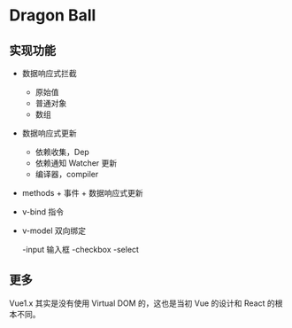 # Dragon Ball

## 实现功能

- 数据响应式拦截

  - 原始值
  - 普通对象
  - 数组

- 数据响应式更新

  - 依赖收集，Dep
  - 依赖通知 Watcher 更新
  - 编译器，compiler

- methods + 事件 + 数据响应式更新

- v-bind 指令

- v-model 双向绑定

  -input 输入框
  -checkbox
  -select

## 更多

Vue1.x 其实是没有使用 Virtual DOM 的，这也是当初 Vue 的设计和 React 的根本不同。
